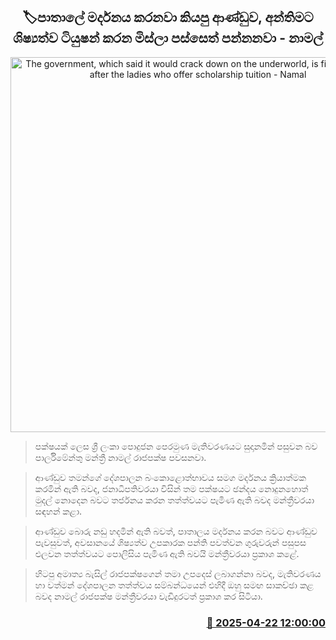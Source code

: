 <p align='center'><b><h2 align='center' title='The government, which said it would crack down on the underworld, is finally chasing after the ladies who offer scholarship tuition - Namal'>🏷පාතාලේ මර්දනය කරනවා කියපු ආණ්ඩුව, අන්තිමට ශිෂ්‍යත්ව ටියුෂන් කරන මිස්ලා පස්සෙත් පන්නනවා - නාමල්</h2></b></p>
<p align='center'><img src='https://helakuru.sgp1.cdn.digitaloceanspaces.com/esana/images/lib/namal-rajapaksha-mm.jpg' width='600' alt='The government, which said it would crack down on the underworld, is finally chasing after the ladies who offer scholarship tuition - Namal'></p>

> පක්ෂයක් ලෙස ශ්‍රී ලංකා පොදුජන පෙරමුණ මැතිවරණයට සුදාන‍මින් පසුවන බව පාර්ලිමේන්තු මන්ත්‍රී නාමල් රාජපක්ෂ පවසනවා.

> ආණ්ඩුව තමන්ගේ දේශපාලන බංකොළොත්භාවය සමග මර්දනය ක්‍රියාත්මක කරමින් ඇති බවද, ජනාධිපතිවරයා විසින් තම පක්ෂයට ඡන්දය නොදුනහොත් මුදල් නොදෙන බවට තර්ජනය කරන තත්ත්වයට පැමිණ ඇති බවද මන්ත්‍රීවරයා සඳහන් කළා.

> ආණ්ඩුව බොරු නඩු හදමින් ඇති බවත්, පාතාලය මර්දනය කරන බවට ආණ්ඩුව පැවසුවත්, අවසානයේ ශිෂ්‍යත්ව උපකාරක පන්ති පවත්වන ගුරුවරුන් පසුපස එලවන තත්ත්වයට පොලිසිය පැමිණ ඇති බවයි මන්ත්‍රීවරයා ප්‍රකාශ කළේ.

> හිටපු අමාත්‍ය බැසිල් රාජපක්ෂගෙන් තමා උපදෙස් ලබාගන්නා බවද, මැතිවරණය හා වත්මන් දේශපාලන තත්ත්වය සම්බන්ධයෙන් එහිදී ඔහු සමඟ සාකච්ඡා කළ බවද නාමල් රාජපක්ෂ මන්ත්‍රීවරයා වැඩිදුරටත් ප්‍රකාශ කර සිටියා.



<h3 align='right'><a href='https://www.helakuru.lk/esana/p/109409/'>📅 2025-04-22 12:00:00</a></h3>
